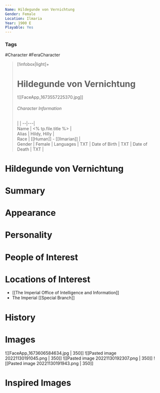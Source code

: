 ```yaml
---
Name: Hildegunde von Vernichtung
Gender: Female
Location: Ilmaria
Year: 1900 E
Playable: Yes
---
```


### Tags
#Character #FeraCharacter 

> [!infobox|light]+  
> # Hildegunde von Vernichtung
> ![[FaceApp_1673557225370.jpg]]
> ###### Character Information
>  |   |
> --|---|  
> Name | <% tp.file.title %> |  
> Alias | Hildy, Hilly |  
> Race | [[Human]] - [[Ilmarian]] |  
> Gender | Female |
> Languages | TXT |
> Date of Birth | TXT |
> Date of Death | TXT |

# Hildegunde von Vernichtung


# Summary

# Appearance

# Personality

# People of Interest

# Locations of Interest
- [[The Imperial Office of Intelligence and Information]]
- The Imperial [[Special Branch]]

# History

# Images
![[FaceApp_1673606584634.jpg | 350]]
![[Pasted image 20221130191045.png | 350]]
![[Pasted image 20221130192307.png | 350]]
![[Pasted image 20221130191943.png | 350]]

# Inspired Images
